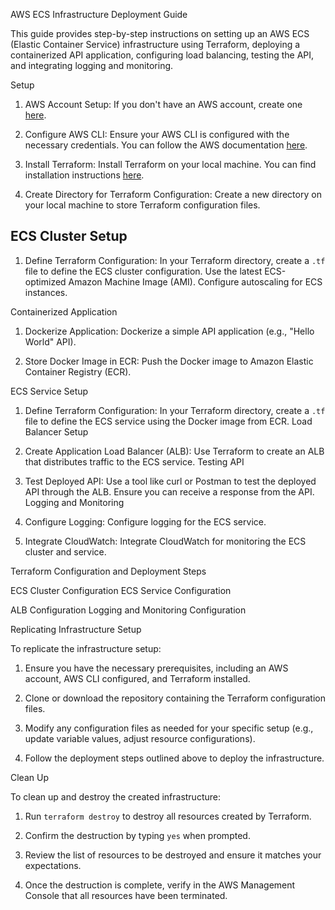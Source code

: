  AWS ECS Infrastructure Deployment Guide

This guide provides step-by-step instructions on setting up an AWS ECS (Elastic Container Service) infrastructure using Terraform, deploying a containerized API application, configuring load balancing, testing the API, and integrating logging and monitoring.

Setup

1. AWS Account Setup: If you don't have an AWS account, create one [here](https://aws.amazon.com/).
   
2. Configure AWS CLI: Ensure your AWS CLI is configured with the necessary credentials. You can follow the AWS documentation [here](https://docs.aws.amazon.com/cli/latest/userguide/cli-configure-quickstart.html).

3. Install Terraform: Install Terraform on your local machine. You can find installation instructions [here](https://learn.hashicorp.com/tutorials/terraform/install-cli).

4. Create Directory for Terraform Configuration: Create a new directory on your local machine to store Terraform configuration files.

## ECS Cluster Setup

1. Define Terraform Configuration: In your Terraform directory, create a `.tf` file to define the ECS cluster configuration. Use the latest ECS-optimized Amazon Machine Image (AMI). Configure autoscaling for ECS instances.

 Containerized Application

1. Dockerize Application: Dockerize a simple API application (e.g., "Hello World" API).

2. Store Docker Image in ECR: Push the Docker image to Amazon Elastic Container Registry (ECR).

 ECS Service Setup

1. Define Terraform Configuration: In your Terraform directory, create a `.tf` file to define the ECS service using the Docker image from ECR.
Load Balancer Setup

1. Create Application Load Balancer (ALB): Use Terraform to create an ALB that distributes traffic to the ECS service.
Testing API

1. Test Deployed API: Use a tool like curl or Postman to test the deployed API through the ALB. Ensure you can receive a response from the API.
 Logging and Monitoring

1. Configure Logging: Configure logging for the ECS service.

2. Integrate CloudWatch: Integrate CloudWatch for monitoring the ECS cluster and service.

Terraform Configuration and Deployment Steps

ECS Cluster Configuration
ECS Service Configuration


ALB Configuration
Logging and Monitoring Configuration

 Replicating Infrastructure Setup

To replicate the infrastructure setup:

1. Ensure you have the necessary prerequisites, including an AWS account, AWS CLI configured, and Terraform installed.

2. Clone or download the repository containing the Terraform configuration files.

3. Modify any configuration files as needed for your specific setup (e.g., update variable values, adjust resource configurations).

4. Follow the deployment steps outlined above to deploy the infrastructure.

Clean Up

To clean up and destroy the created infrastructure:

1. Run `terraform destroy` to destroy all resources created by Terraform.

2. Confirm the destruction by typing `yes` when prompted.

3. Review the list of resources to be destroyed and ensure it matches your expectations.

4. Once the destruction is complete, verify in the AWS Management Console that all resources have been terminated.


